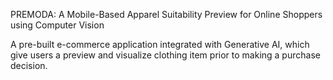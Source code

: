 PREMODA: A Mobile-Based Apparel Suitability Preview for Online Shoppers using Computer Vision

A pre-built e-commerce application integrated with Generative AI, which give users a preview and visualize clothing item prior to making a purchase decision.
